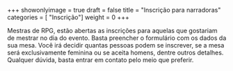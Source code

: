 +++
showonlyimage = true
draft = false
title = "Inscrição para narradoras"
categories = [ "Inscrição"]
weight = 0
+++

Mestras de RPG, estão abertas as inscrições para aquelas que gostariam de mestrar no dia do evento. Basta preencher o formulário com os dados da sua mesa. Você irá decidir quantas pessoas podem se inscrever, se a mesa será exclusivamente feminina ou se aceita homens, dentre outros detalhes. Qualquer dúvida, basta entrar em contato pelo meio que preferir.